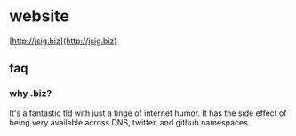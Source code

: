 # website

[http://jsig.biz](http://jsig.biz)

## faq

### why .biz?
It's a fantastic tld with just a tinge of internet humor. It has the side effect of being very available across DNS, twitter, and github namespaces.

